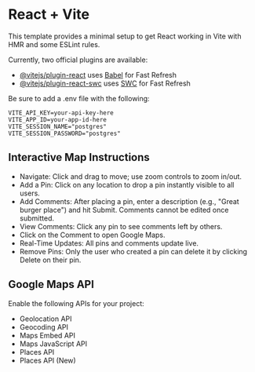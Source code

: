 # React + Vite

This template provides a minimal setup to get React working in Vite with HMR and some ESLint rules.

Currently, two official plugins are available:

- [@vitejs/plugin-react](https://github.com/vitejs/vite-plugin-react/blob/main/packages/plugin-react/README.md) uses [Babel](https://babeljs.io/) for Fast Refresh
- [@vitejs/plugin-react-swc](https://github.com/vitejs/vite-plugin-react-swc) uses [SWC](https://swc.rs/) for Fast Refresh

Be sure to add a .env file with the following:
```
VITE_API_KEY=your-api-key-here
VITE_APP_ID=your-app-id-here
VITE_SESSION_NAME="postgres"
VITE_SESSION_PASSWORD="postgres"
```

## Interactive Map Instructions
- Navigate: Click and drag to move; use zoom controls to zoom in/out.
- Add a Pin: Click on any location to drop a pin instantly visible to all users.
- Add Comments: After placing a pin, enter a description (e.g., "Great burger place") and hit Submit. Comments cannot be edited once submitted.
- View Comments: Click any pin to see comments left by others.
- Click on the Comment to open Google Maps.
- Real-Time Updates: All pins and comments update live.
- Remove Pins: Only the user who created a pin can delete it by clicking Delete on their pin.

## Google Maps API
Enable the following APIs for your project:
- Geolocation API
- Geocoding API
- Maps Embed API
- Maps JavaScript API
- Places API
- Places API (New)
